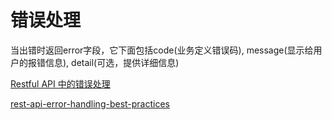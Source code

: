 # 错误处理

当出错时返回error字段，它下面包括code(业务定义错误码), 
message(显示给用户的报错信息), detail(可选，提供详细信息)

[Restful API 中的错误处理](https://zhuanlan.zhihu.com/p/76133081)

[rest-api-error-handling-best-practices](https://www.baeldung.com/rest-api-error-handling-best-practices)
